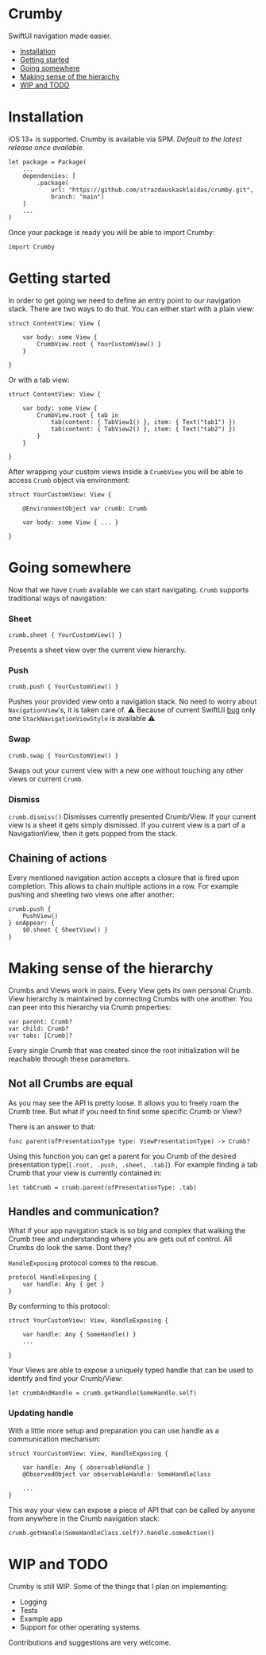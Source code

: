 # Crumby
SwiftUI navigation made easier. 

- [Installation](#installation)
- [Getting started](#getting-started)
- [Going somewhere](#going-somewhere)
- [Making sense of the hierarchy](#making-sense-of-the-hierarchy)
- [WIP and TODO](#wip-and-todo)

# Installation
iOS 13+ is supported. Crumby is available via SPM.  *Default to the latest release once available.*

    let package = Package( 
	    ... 
	    dependencies: [
		    .package(
			    url: "https://github.com/strazdauskasklaidas/crumby.git", 
			    branch: "main")
	    ]
	    ...
	)
	
Once your package is ready you will be able to import Crumby:

    import Crumby

# Getting started
In order to get going we need to define an entry point to our navigation stack. There are two ways to do that. You can either start with a plain view:

    struct ContentView: View {

		var body: some View {
			CrumbView.root { YourCustomView() }
		}
		
    }

Or with a tab view:

	struct ContentView: View {

		var body: some View {
			CrumbView.root { tab in
				tab(content: { TabView1() }, item: { Text("tab1") })
				tab(content: { TabView2() }, item: { Text("tab2") })
			}
		}
		
    }

After wrapping your custom views inside a `CrumbView` you will be able to access `Crumb` object via environment:

    struct YourCustomView: View {

		@EnvironmentObject var crumb: Crumb

		var body: some View { ... }
		
    }

# Going somewhere
Now that we have `Crumb` available we can start navigating. 
`Crumb` supports traditional ways of navigation:

### Sheet
`crumb.sheet { YourCustomView() }`

Presents a sheet view over the current view hierarchy.

### Push
`crumb.push { YourCustomView() }`

Pushes your provided view onto a navigation stack.
No need to worry about `NavigationView`'s, it is taken care of. 
⚠️ Because of current SwiftUI [bug](https://developer.apple.com/forums/thread/668433) only one `StackNavigationViewStyle` is available ⚠️


### Swap
`crumb.swap { YourCustomView() }`

Swaps out your current view with a new one without touching any other views or current `Crumb`.

### Dismiss
`crumb.dismiss()`
Dismisses currently presented Crumb/View. If your current view is a sheet it gets simply dismissed. If you current view is a part of a NavigationView, then it gets popped from the stack.

## Chaining of actions

Every mentioned navigation action accepts a closure that is fired upon completion.  This allows to chain multiple actions in a row. For example pushing and sheeting two views one after another:

    crumb.push {
	    PushView()
    } onAppear: {
	    $0.sheet { SheetView() }
	}

# Making sense of the hierarchy
Crumbs and Views work in pairs. Every View gets its own personal Crumb. View hierarchy is maintained by connecting Crumbs with one another. You can peer into this hierarchy via Crumb properties:

    var parent: Crumb?
    var child: Crumb?
    var tabs: [Crumb]? 

Every single Crumb that was created since the root initialization will be reachable through these parameters. 

## Not all Crumbs are equal
As you may see the API is pretty loose. It allows you to freely roam the Crumb tree. But what if you need to find some specific Crumb or View?

There is an answer to that:

    func parent(ofPresentationType type: ViewPresentationType) -> Crumb?
Using this function you can get a parent for you Crumb of the desired presentation type(`[.root, .push, .sheet, .tab]`). For example finding a tab Crumb that your view is currently contained in:

    let tabCrumb = crumb.parent(ofPresentationType: .tab)

## Handles and communication?
What if your app navigation stack is so big and complex that walking the Crumb tree and understanding where you are gets out of control. All Crumbs do look the same. Dont they?

`HandleExposing` protocol comes to the rescue.

    protocol HandleExposing {
		var handle: Any { get }
    }

By conforming to this protocol:

    struct YourCustomView: View, HandleExposing {
	    
	    var handle: Any { SomeHandle() }
	    ...
	    
    }
Your Views are able to expose a uniquely typed handle that can be used to identify and find your Crumb/View:

    let crumbAndHandle = crumb.getHandle(SomeHandle.self)

### Updating handle
With a little more setup and preparation you can use handle as a communication mechanism:

	struct YourCustomView: View, HandleExposing {
	    
	    var handle: Any { observableHandle }
	    @ObservedObject var observableHandle: SomeHandleClass
		
		...
    }

This way your view can expose a piece of API that can be called by anyone from anywhere in the Crumb navigation stack:

    crumb.getHandle(SomeHandleClass.self)?.handle.someAction()



# WIP and TODO
Crumby is still WIP. Some of the things that I plan on implementing:

 - Logging
 - Tests
 - Example app
 - Support for other operating systems.

Contributions and suggestions are very welcome.
